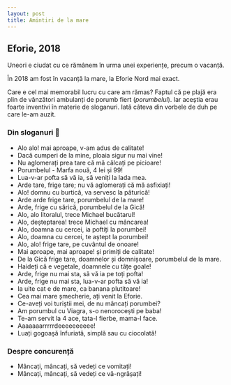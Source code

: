 ```yaml
---
layout: post
title: Amintiri de la mare
---
```


## Eforie, 2018

Uneori e ciudat cu ce rămânem în urma unei experiențe, precum o vacanță.

În 2018 am fost în vacanță la mare, la Eforie Nord mai exact.

Care e cel mai memorabil lucru cu care am rămas? Faptul că pe plajă era plin de vânzători ambulanți de porumb fiert (_porumbelul_). Iar aceștia erau foarte inventivi în materie de sloganuri. Iată câteva din vorbele de duh pe care le-am auzit.

### Din sloganuri 💬

- Alo alo! mai aproape, v-am adus de calitate!
- Dacă cumperi de la mine, ploaia sigur nu mai vine!
- Nu aglomerați prea tare că mă călcați pe picioare!
- Porumbelul - Marfa nouă, 4 lei și 99!
- Lua-v-ar pofta să vă ia, să veniți la lada mea.
- Arde tare, frige tare; nu vă aglomerați că mă asfixiați!
- Alo! domnu cu burtică, va servesc la păturică!
- Arde arde frige tare, porumbelul de la mare!
- Arde, frige cu sărică, porumbelul de la Gică!
- Alo, alo litoralul, trece Michael bucătarul!
- Alo, deșteptarea! trece Michael cu mâncarea!
- Alo, doamna cu cercei, ia poftiți la porumbei!
- Alo, doamna cu cercei, te aștept la porumbei!
- Alo, alo! frige tare, pe cuvântul de onoare!
- Mai aproape, mai aproape! și primiți de calitate!
- De la Gică frige tare, doamnelor și domnișoare, porumbelul de la mare.
- Haideți că e vegetale, doamnele cu tâțe goale!
- Arde, frige nu mai sta, să vă ia pe toți pofta!
- Arde, frige nu mai sta, lua-v-ar pofta să vă ia!
- Ia uite cat e de mare, ca banana plutitoare!
- Cea mai mare șmecherie, ați venit la Eforie.
- Ce-aveți voi turiștii mei, de nu mâncați porumbei?
- Am porumbul cu Viagra, s-o nenorocești pe baba!
- Te-am servit la 4 ace, tata-l fierbe, mama-l face.
- Aaaaaaarrrrrdeeeeeeeeee!
- Luați gogoașă înfuriată, simplă sau cu ciocolată!

### Despre concurență

- Mâncați, mâncați, să vedeți ce vomitați!
- Mâncați, mâncați, să vedeți ce vă-ngrășați!
